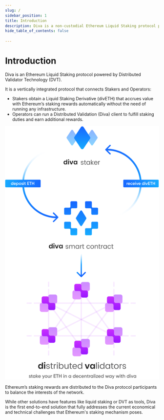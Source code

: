 ```yaml
---
slug: /
sidebar_position: 1
title: Introduction
description: Diva is a non-custodial Ethereum Liquid Staking protocol powered by Distributed Validator Technology (DVT).
hide_table_of_contents: false

---
```


# Introduction


Diva is an Ethereum Liquid Staking protocol powered by Distributed Validator Technology (DVT).

It is a vertically integrated protocol that connects Stakers and Operators:

- Stakers obtain a Liquid Staking Derivative (divETH) that accrues value with Ethereum’s staking rewards automatically without the need of running any infrastructure.
- Operators can run a Distributed Validation (Diva) client to fulfill staking duties and earn additional rewards.

<div style={{textAlign: 'center'}}>

![stake](img/stake.png)
</div>

Ethereum’s staking rewards are distributed to the Diva protocol participants to balance the interests of the network.

While other solutions have features like liquid staking or DVT as tools, Diva is the first end-to-end solution that fully addresses the current economical and technical challenges that Ethereum's staking mechanism poses.


